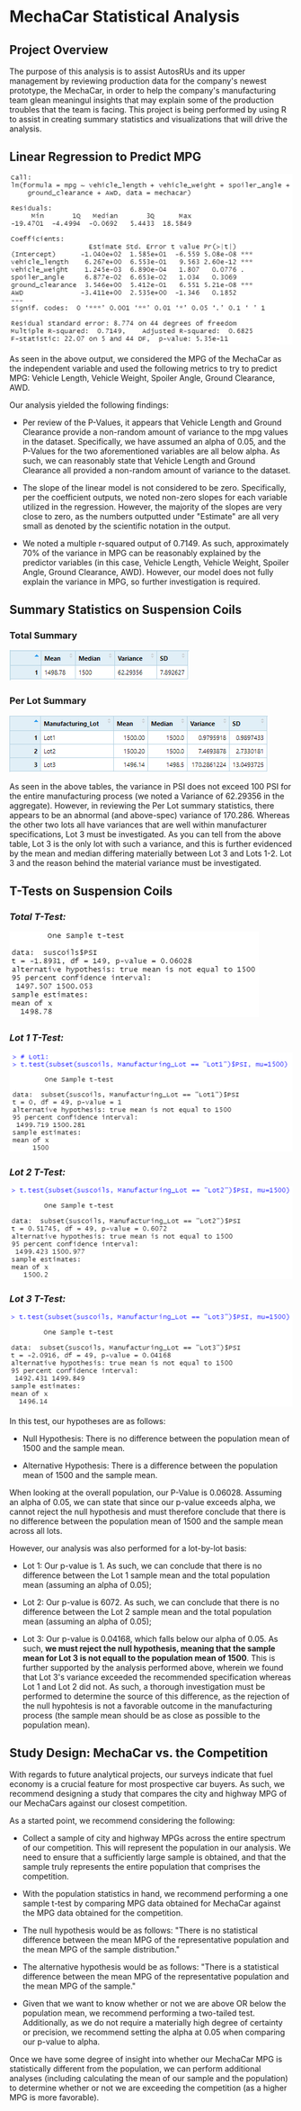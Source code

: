 # MechaCar Statistical Analysis

## Project Overview

The purpose of this analysis is to assist AutosRUs and its upper management by reviewing production data for the company's newest prototype, the MechaCar, in order to help the company's manufacturing team glean meaningul insights that may explain some of the production troubles that the team is facing. This project is being performed by using R to assist in creating summary statistics and visualizations that will drive the analysis. 

## Linear Regression to Predict MPG

![alt text](https://github.com/lstanczyk90/MechaCar_Statistical_Analysis/blob/dad9c31783ec6eeb106887f514935af20ec37099/Screenshots/mecha_multiple_regression.png)

As seen in the above output, we considered the MPG of the MechaCar as the independent variable and used the following metrics to try to predict MPG: Vehicle Length, Vehicle Weight, Spoiler Angle, Ground Clearance, AWD.

Our analysis yielded the following findings:

- Per review of the P-Values, it appears that Vehicle Length and Ground Clearance provide a non-random amount of variance to the mpg values in the dataset. Specifically, we have assumed an alpha of 0.05, and the P-Values for the two aforementioned variables are all below alpha. As such, we can reasonably state that Vehicle Length and Ground Clearance all provided a non-random amount of variance to the dataset. 

- The slope of the linear model is not considered to be zero. Specifically, per the coefficient outputs, we noted non-zero slopes for each variable utilized in the regression. However, the majority of the slopes are very close to zero, as the numbers outputted under "Estimate" are all very small as denoted by the scientific notation in the output. 

- We noted a multiple r-squared output of 0.7149. As such, approximately 70% of the variance in MPG can be reasonably explained by the predictor variables (in this case, Vehicle Length, Vehicle Weight, Spoiler Angle, Ground Clearance, AWD). However, our model does not fully explain the variance in MPG, so further investigation is required. 

## Summary Statistics on Suspension Coils

### Total Summary

![alt text](https://github.com/lstanczyk90/MechaCar_Statistical_Analysis/blob/dad9c31783ec6eeb106887f514935af20ec37099/Screenshots/total_summary.png)

### Per Lot Summary

![alt text](https://github.com/lstanczyk90/MechaCar_Statistical_Analysis/blob/dad9c31783ec6eeb106887f514935af20ec37099/Screenshots/lot_summary.png)

As seen in the above tables, the variance in PSI does not exceed 100 PSI for the entire manufacturing process (we noted a Variance of 62.29356 in the aggregate). However, in reviewing the Per Lot summary statistics, there appears to be an abnormal (and above-spec) variance of 170.286. Whereas the other two lots all have variances that are well within manufacturer specifications, Lot 3 must be investigated. As you can tell from the above table, Lot 3 is the only lot with such a variance, and this is further evidenced by the mean and median differing materially between Lot 3 and Lots 1-2. Lot 3 and the reason behind the material variance must be investigated. 

## T-Tests on Suspension Coils

### *Total T-Test:*

![alt text](https://github.com/lstanczyk90/MechaCar_Statistical_Analysis/blob/dad9c31783ec6eeb106887f514935af20ec37099/Screenshots/population_ttest.png)

### *Lot 1 T-Test:*

![alt text](https://github.com/lstanczyk90/MechaCar_Statistical_Analysis/blob/dad9c31783ec6eeb106887f514935af20ec37099/Screenshots/Lot1_ttest.png)

### *Lot 2 T-Test:*

![alt text](https://github.com/lstanczyk90/MechaCar_Statistical_Analysis/blob/main/Screenshots/Lot2_ttest.png)

### *Lot 3 T-Test:*

![alt text](https://github.com/lstanczyk90/MechaCar_Statistical_Analysis/blob/main/Screenshots/Lot3_ttest.png)

In this test, our hypotheses are as follows:

- Null Hypothesis: There is no difference between the population mean of 1500 and the sample mean.

- Alternative Hypothesis: There is a difference between the population mean of 1500 and the sample mean.

When looking at the overall population, our P-Value is 0.06028. Assuming an alpha of 0.05, we can state that since our p-value exceeds alpha, we cannot reject the null hypothesis and must therefore conclude that there is no difference between the population mean of 1500 and the sample mean across all lots. 

However, our analysis was also performed for a lot-by-lot basis:

- Lot 1: Our p-value is 1. As such, we can conclude that there is no difference between the Lot 1 sample mean and the total population mean (assuming an alpha of 0.05);

- Lot 2: Our p-value is 6072. As such, we can conclude that there is no difference between the Lot 2 sample mean and the total population mean (assuming an alpha of 0.05);

- Lot 3: Our p-value is 0.04168, which falls below our alpha of 0.05. As such, **we must reject the null hypothesis, meaning that the sample mean for Lot 3 is not equall to the population mean of 1500**. This is further supported by the analysis performed above, wherein we found that Lot 3's variance exceeded the recommended specification whereas Lot 1 and Lot 2 did not. As such, a thorough investigation must be performed to determine the source of this difference, as the rejection of the null hypohtesis is not a favorable outcome in the manufacturing process (the sample mean should be as close as possible to the population mean). 

## Study Design: MechaCar vs. the Competition

With regards to future analytical projects, our surveys indicate that fuel economy is a crucial feature for most prospective car buyers. As such, we recommend designing a study that compares the city and highway MPG of our MechaCars against our closest competition. 

As a started point, we recommend considering the following:

- Collect a sample of city and highway MPGs across the entire spectrum of our competition. This will represent the population in our analysis. We need to ensure that a sufficiently large sample is obtained, and that the sample truly represents the entire population that comprises the competition. 

- With the population statistics in hand, we recommend performing a one sample t-test by comparing MPG data obtained for MechaCar against the MPG data obtained for the competition. 

- The null hypothesis would be as follows: "There is no statistical difference between the mean MPG of the representative population and the mean MPG of the sample distribution."

- The alternative hypothesis would be as follows: "There is a statistical difference between the mean MPG of the representative population and the mean MPG of the sample."

- Given that we want to know whether or not we are above OR below the population mean, we recommend performing a two-tailed test. Additionally, as we do not require a materially high degree of certainty or precision, we recommend setting the alpha at 0.05 when comparing our p-value to alpha. 

Once we have some degree of insight into whether our MechaCar MPG is statistically different from the population, we can perform additional analyses (including calculating the mean of our sample and the population) to determine whether or not we are exceeding the competition (as a higher MPG is more favorable).
